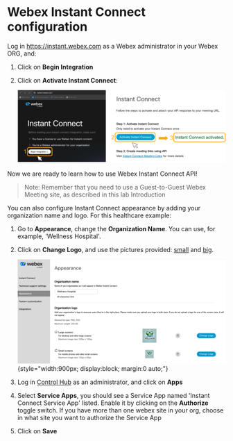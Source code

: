 # Webex Instant Connect configuration

Log in https://instant.webex.com as a Webex administrator in your Webex ORG, and:

1. Click on **Begin Integration**

2. Click on **Activate Instant Connect**:

   ![Activate](images/activate.png)

Now we are ready to learn how to use Webex Instant Connect API!

> Note: Remember that you need to use a Guest-to-Guest Webex Meeting site, as described in this lab Introduction

You can also configure Instant Connect appearance by adding your organization name and logo. For this healthcare example:

1. Go to **Appearance**, change the **Organization Name**. You can use, for example, 'Wellness Hospital'. 

2. Click on **Change Logo**, and use the pictures provided: [small](https://pubhub.devnetcloud.com/media/webex-connect-instant-connect/labs/images/hospital-logo-small.png) and [big](https://pubhub.devnetcloud.com/media/webex-connect-instant-connect/labs/images/hospital-logo-big.png).

   ![Company logo](images/ic-appearance.png){style="width:900px; display:block; margin:0 auto;"}

3. Log in [Control Hub](https://admin.webex.com) as an administrator, and click on **Apps**

4. Select **Service Apps**, you should see a Service App named 'Instant Connect Service App' listed. Enable it by clicking on the **Authorize** toggle switch. If you have more than one webex site in your org, choose in what site you want to authorize the Service App

5. Click on **Save**